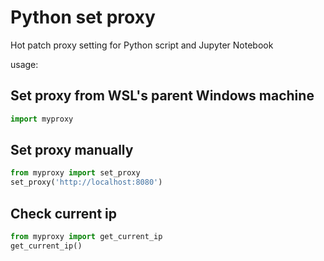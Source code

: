# Python set proxy

Hot patch proxy setting for Python script and Jupyter Notebook

usage:

## Set proxy from WSL's parent Windows machine

```python
import myproxy
```

## Set proxy manually 

```python
from myproxy import set_proxy
set_proxy('http://localhost:8080')
```

## Check current ip

```python
from myproxy import get_current_ip
get_current_ip()
```
